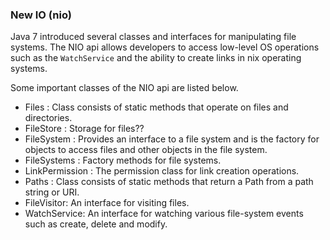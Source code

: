 ### New IO (nio)

Java 7 introduced several classes and interfaces for manipulating file systems.
The NIO api allows developers to access low-level OS operations such as the `WatchService` and the ability to create links in nix operating systems.

Some important classes of the NIO api are listed below.
 - Files : Class consists of static methods that operate on files and directories.
 - FileStore : Storage for files??
 - FileSystem : Provides an interface to a file system and is the factory for objects to access files and other objects in the file system.
 - FileSystems : Factory methods for file systems.
 - LinkPermission : The permission class for link creation operations.
 - Paths : Class consists of static methods that return a Path from a path string or URI.
 - FileVisitor: An interface for visiting files.
 - WatchService: An interface for watching various file-system events such as create, delete and modify.

